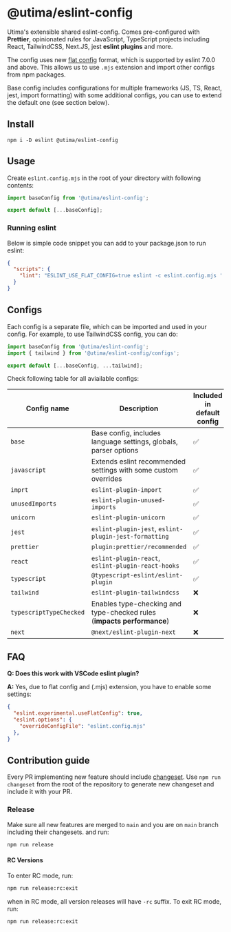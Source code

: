 # @utima/eslint-config
Utima's extensible shared eslint-config. Comes pre-configured with **Prettier**, opinionated rules for JavaScript, TypeScript projects including React, TailwindCSS, Next.JS, jest **eslint plugins** and more.

The config uses new [flat config](https://eslint.org/docs/user-guide/configuring/configuration-files#configuration-file-formats) format, which is supported by eslint 7.0.0 and above. This allows us to use `.mjs` extension and import other configs from npm packages.

Base config includes configurations for multiple frameworks (JS, TS, React, jest, import formatting) with some additional configs, you can use to extend the default one (see section below).

## Install
```
npm i -D eslint @utima/eslint-config
```

## Usage
Create `eslint.config.mjs` in the root of your directory with following contents:

```js
import baseConfig from '@utima/eslint-config';

export default [...baseConfig];
```

### Running eslint
Below is simple code snippet you can add to your package.json to run eslint:

```json
{
  "scripts": {
    "lint": "ESLINT_USE_FLAT_CONFIG=true eslint -c eslint.config.mjs './**/*.{js,ts,jsx,tsx,cjs,mjs}'",
  }
}
```

## Configs

Each config is a separate file, which can be imported and used in your config. For example, to use TailwindCSS config, you can do:

```js
import baseConfig from '@utima/eslint-config';
import { tailwind } from '@utima/eslint-config/configs';

export default [...baseConfig, ...tailwind];
```

Check following table for all aviailable configs:

| Config name             | Description                                                                                           | Included in default config |
|-------------------------|-------------------------------------------------------------------------------------------------------|----------------------------|
| `base`                    | Base config, includes language settings, globals, parser options                                      | ✅                          |
| `javascript`              | Extends eslint recommended settings with some custom overrides                                        | ✅                          |
| `imprt`                   | `eslint-plugin-import`                                                                                | ✅                          |
| `unusedImports`           | `eslint-plugin-unused-imports`                                                                        | ✅                          |
| `unicorn`                 | `eslint-plugin-unicorn`                                                                        | ✅                          |
| `jest`                    | `eslint-plugin-jest`, `eslint-plugin-jest-formatting`                                                 | ✅                          |
| `prettier`                | `plugin:prettier/recommended`                                                                         | ✅                          |
| `react`                   | `eslint-plugin-react`, `eslint-plugin-react-hooks`                                                    | ✅                          |
| `typescript`              | `@typescript-eslint/eslint-plugin`                                                                    | ✅                          |
| `tailwind`                | `eslint-plugin-tailwindcss`                                                                           | ❌                          |
| `typescriptTypeChecked`   | Enables type-checking and type-checked rules (**impacts performance**)                                | ❌                          |
| `next`                    | `@next/eslint-plugin-next`                                                                            | ❌                          |

## FAQ

**Q: Does this work with VSCode eslint plugin?**

**A:** Yes, due to flat config and (.mjs) extension, you have to enable some settings:

```json
{
  "eslint.experimental.useFlatConfig": true,
  "eslint.options": {
    "overrideConfigFile": "eslint.config.mjs"
  },
}
```

## Contribution guide

Every PR implementing new feature should include [changeset](https://github.com/changesets/changesets). Use `npm run changeset` from the root of the repository to generate new changeset and include it with your PR.

### Release

Make sure all new features are merged to `main` and you are on `main` branch including their changesets. and run:

```bash
npm run release
```

#### RC Versions

To enter RC mode, run:

```bash
npm run release:rc:exit
```

when in RC mode, all version releases will have `-rc` suffix. To exit RC mode, run:

```bash
npm run release:rc:exit
```
